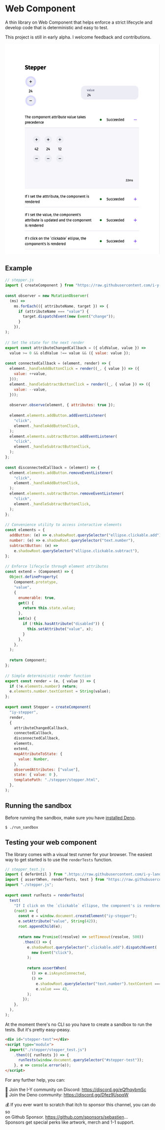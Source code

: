 # Web Component

A thin library on Web Component that helps enforce a strict lifecycle and
develop code that is deterministic and easy to test.

This project is still in early alpha. I welcome feedback and contributions.

![sandbox screenshot](./sandbox_screenshot.png "A screenshot of the sandbox")

## Example

```js
// stepper.js
import { createComponent } from "https://raw.githubusercontent.com/i-y-land/web-component/main/library/component.js";

const observer = new MutationObserver(
  (ms) =>
    ms.forEach(({ attributeName, target }) => {
      if (attributeName === "value") {
        target.dispatchEvent(new Event("change"));
      }
    }),
);

// Set the state for the next render
export const attributeChangedCallback = ({ oldValue, value }) =>
  value >= 0 && oldValue !== value && ({ value: value });

const connectedCallback = (element, render) => {
  element._handleAddButtonClick = render((_, { value }) => ({
    value: ++value,
  }));
  element._handleSubtractButtonClick = render((_, { value }) => ({
    value: --value,
  }));

  observer.observe(element, { attributes: true });

  element.elements.addButton.addEventListener(
    "click",
    element._handleAddButtonClick,
  );
  element.elements.subtractButton.addEventListener(
    "click",
    element._handleSubtractButtonClick,
  );
};

const disconnectedCallback = (element) => {
  element.elements.addButton.removeEventListener(
    "click",
    element._handleAddButtonClick,
  );
  element.elements.subtractButton.removeEventListener(
    "click",
    element._handleSubtractButtonClick,
  );
};

// Convenience utility to access interactive elements
const elements = {
  addButton: (e) => e.shadowRoot.querySelector("ellipse.clickable.add"),
  number: (e) => e.shadowRoot.querySelector("text.number"),
  subtractButton: (e) =>
    e.shadowRoot.querySelector("ellipse.clickable.subtract"),
};

// Enforce lifecycle through element attributes
const extend = (Component) => {
  Object.defineProperty(
    Component.prototype,
    "value",
    {
      enumerable: true,
      get() {
        return this.state.value;
      },
      set(x) {
        if (!this.hasAttribute("disabled")) {
          this.setAttribute("value", x);
        }
      },
    },
  );

  return Component;
};

// Simple deterministic render function
export const render = (e, { value }) => {
  if (!e.elements.number) return;
  e.elements.number.textContent = String(value);
};

export const Stepper = createComponent(
  "iy-stepper",
  render,
  {
    attributeChangedCallback,
    connectedCallback,
    disconnectedCallback,
    elements,
    extend,
    mapAttributeToState: {
      value: Number,
    },
    observedAttributes: ["value"],
    state: { value: 0 },
    templatePath: "./stepper/stepper.html",
  },
);
```

## Running the sandbox

Before running the sandbox, make sure you have [installed Deno](https://deno.land/#installation).  

```shell
$ ./run_sandbox
```

## Testing your web component

The library comes with a visual test runner for your browser.
The easiest way to get started is to use the `renderTests` function.

```js
// stepper_test.js
import { deferUntil } from ".https://raw.githubusercontent.com/i-y-land/web-component/main/library/component.js";
import { assertWhen, renderTests, test } from "https://raw.githubusercontent.com/i-y-land/web-component/main/library/test.js";
import "./stepper.js";

export const runTests = renderTests(
  test(
    "If I click on the `clickable` ellipse, the component's is rendered",
    (root) => {
      const e = window.document.createElement("iy-stepper");
      e.setAttribute("value", String(42));
      root.appendChild(e);

      return new Promise((resolve) => setTimeout(resolve, 500))
        .then(() => {
          e.shadowRoot.querySelector(".clickable.add").dispatchEvent(
            new Event("click"),
          );

          return assertWhen(
            () => e.isAsyncConnected,
            () =>
              e.shadowRoot.querySelector("text.number").textContent === "43" &&
              e.value === 43,
          );
        });
    },
  ),
);
```

At the moment there's no CLI so you have to create a sandbox to run the tests. But it's pretty easy-peasy.

```html
<div id="stepper-test"></div>
<script type="module">
  import("./stepper/stepper_test.js")
    .then(({ runTests }) => {
      runTests(window.document.querySelector("#stepper-test"));
    }, e => console.error(e));
</script>
```

For any further help, you can:

💬 Join the I-Y community on Discord: https://discord.gg/eQfhqybmSc  
🦕 Join the Deno community: https://discord.gg/Dfez9UspqW  

💰 If you ever want to scratch that itch to sponsor this channel, you can do so  
on Github Sponsor. https://github.com/sponsors/sebastien...  
Sponsors get special perks like artwork, merch and 1-1 support.  
